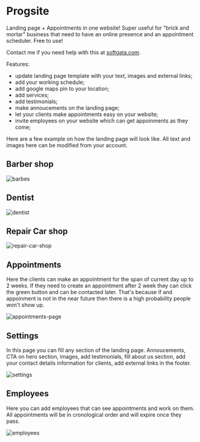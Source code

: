 # Progsite

Landing page + Appointments in one website! Super useful for "brick and mortar" business that need to have an online presence and an appointment scheduler. Free to use!

Contact me if you need help with this at [softgata.com](https://softgata.com/).

Features:
- update landing page template with your text, images and external links;
- add your working schedule;
- add google maps pin to your location;
- add services;
- add testimonials;
- make annoucements on the landing page; 
- let your clients make appointments easy on your website;
- invite employees on your website which can get appoinments as they come;


Here are a few example on how the landing page will look like. 
All text and images here can be modified from your account.

## Barber shop
![barbes](readmepics/barbes.jpeg)


## Dentist
![dentist](readmepics/dentist.jpeg)


## Repair Car shop
![repair-car-shop](readmepics/repair-car-shop.jpeg)



## Appointments
Here the clients can make an appointment for the span of current day up to 2 weeks. If they need to create an appointment after 2 week they can click the green button and can be contacted later. That's because if and appoinment is not in the near future then there is a high probability people won't show up.

![appointments-page](readmepics/appointments-page.jpeg)



## Settings

In this page you can fill any section of the landing page. Annoucements, CTA on hero section, images, add testimonials, fill about us section, add your contact details information for clients, add external links in the footer.

![settings](readmepics/settings.png)

## Employees
Here you can add employees that can see appointments and work on them. All appointments will be in cronological order and will expire once they pass.

![employees](readmepics/employees.png)




